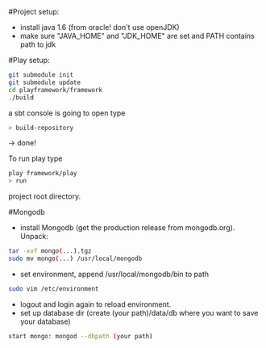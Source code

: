 #Project setup:
- install java 1.6 (from oracle! don't use openJDK)
- make sure "JAVA_HOME" and "JDK_HOME" are set and PATH contains path to jdk

#Play setup:
```bash
git submodule init
git submodule update
cd playframework/framework
./build
```

a sbt console is going to open type 

```bash
> build-repository
```

-> done!

To run play type 

```bash
play framework/play
> run
```

project root directory.

#Mongodb
- install Mongodb (get the production release from mongodb.org). Unpack:

```bash
tar -xvf mongo(...).tgz
sudo mv mongo(...) /usr/local/mongodb
```

- set environment, append /usr/local/mongodb/bin to path

```bash
sudo vim /etc/environment
```

- logout and login again to reload environment.
- set up database dir (create (your path)/data/db where you want to save your database)

```bash	
start mongo: mongod --dbpath (your path)
```
